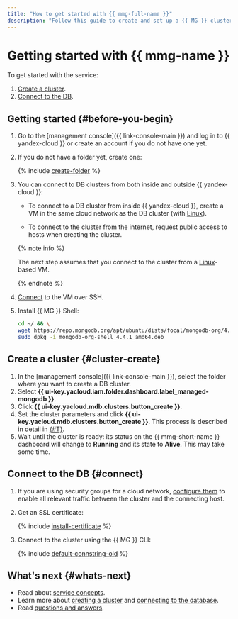 ```yaml
---
title: "How to get started with {{ mmg-full-name }}"
description: "Follow this guide to create and set up a {{ MG }} cluster."
---
```


# Getting started with {{ mmg-name }}

To get started with the service:
1. [Create a cluster](#cluster-create).
1. [Connect to the DB](#connect).


## Getting started {#before-you-begin}

1. Go to the [management console]({{ link-console-main }}) and log in to {{ yandex-cloud }} or create an account if you do not have one yet.

1. If you do not have a folder yet, create one:

   {% include [create-folder](../_includes/create-folder.md) %}

1. You can connect to DB clusters from both inside and outside {{ yandex-cloud }}:

   * To connect to a DB cluster from inside {{ yandex-cloud }}, create a VM in the same cloud network as the DB cluster (with [Linux](../compute/quickstart/quick-create-linux.md)).

   * To connect to the cluster from the internet, request public access to hosts when creating the cluster.

   {% note info %}

   The next step assumes that you connect to the cluster from a [Linux](../compute/quickstart/quick-create-linux.md)-based VM.

   {% endnote %}

1. [Connect](../compute/operations/vm-connect/ssh.md) to the VM over SSH.

1. Install {{ MG }} Shell:

   ```bash
   cd ~/ && \
   wget https://repo.mongodb.org/apt/ubuntu/dists/focal/mongodb-org/4.4/multiverse/binary-amd64/mongodb-org-shell_4.4.1_amd64.deb && \
   sudo dpkg -i mongodb-org-shell_4.4.1_amd64.deb
   ```


## Create a cluster {#cluster-create}

1. In the [management console]({{ link-console-main }}), select the folder where you want to create a DB cluster.
1. Select **{{ ui-key.yacloud.iam.folder.dashboard.label_managed-mongodb }}**.
1. Click **{{ ui-key.yacloud.mdb.clusters.button_create }}**.
1. Set the cluster parameters and click **{{ ui-key.yacloud.mdb.clusters.button_create }}**. This process is described in detail in [{#T}](operations/cluster-create.md).
1. Wait until the cluster is ready: its status on the {{ mmg-short-name }} dashboard will change to **Running** and its state to **Alive**. This may take some time.

## Connect to the DB {#connect}


1. If you are using security groups for a cloud network, [configure them](operations/connect/index.md#configuring-security-groups) to enable all relevant traffic between the cluster and the connecting host.


1. Get an SSL certificate:

   {% include [install-certificate](../_includes/mdb/mmg/install-certificate.md) %}

1. Connect to the cluster using the {{ MG }} CLI:

   {% include [default-connstring-old](../_includes/mdb/mmg/default-connstring-old.md) %}

## What's next {#whats-next}

* Read about [service concepts](concepts/index.md).
* Learn more about [creating a cluster](operations/cluster-create.md) and [connecting to the database](operations/connect/index.md).
* Read [questions and answers](qa/general.md).
